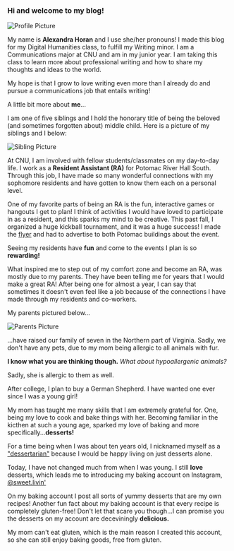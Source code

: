 ### Hi and welcome to my blog!

![Profile Picture](https://alexandrahoran.github.io/Alexandra-Horan-CNU/images/profilephoto.JPG)

My name is **Alexandra Horan** and I use she/her pronouns! I made this blog for my Digital Humanities class, to fulfill my Writing minor. I am a Communications major at CNU and am in my junior year. I am taking this class to learn more about professional writing and how to share my thoughts and ideas to the world.

My hope is that I grow to love writing even more than I already do and pursue a communications job that entails writing!

A little bit more about **me**...

I am one of five siblings and I hold the honorary title of being the beloved (and sometimes forgotten about) middle child. Here is a picture of my siblings and I below:

![Sibling Picture](https://alexandrahoran.github.io/Alexandra-Horan-CNU/images/siblingphoto.JPG)

At CNU, I am involved with fellow students/classmates on my day-to-day life. I work as a **Resident Assistant (RA)** for Potomac River Hall South. Through this job, I have made so many wonderful connections with my sophomore residents and have gotten to know them each on a personal level.

One of my favorite parts of being an RA is the fun, interactive games or hangouts I get to plan! I think of activities I would have loved to participate in as a resident, and this sparks my mind to be creative. This past fall, I organized a huge kickball tournament, and it was a huge success! I made the [flyer](http://www.instagram.com/p/CVBlk4HLT5F/) and had to advertise to both Potomac buildings about the event.


Seeing my residents have **fun** and come to the events I plan is so **rewarding!**

What inspired me to step out of my comfort zone and become an RA, was mostly due to my parents. They have been telling me for years that I would make a great RA! After being one for almost a year, I can say that sometimes it doesn't even feel like a job because of the connections I have made through my residents and co-workers.

My parents pictured below...

![Parents Picture](https://alexandrahoran.github.io/Alexandra-Horan-CNU/images/parentsimage.jpg)

...have raised our family of seven in the Northern part of Virginia. Sadly, we don't have any pets, due to my mom being allergic to all animals with fur.

**I know what you are thinking though.** *What about hypoallergenic animals?* 

Sadly, she is allergic to them as well.

After college, I plan to buy a German Shepherd. I have wanted one ever since I was a young girl!

My mom has taught me many skills that I am extremely grateful for. One, being my love to cook and bake things with her. Becoming familiar in the kicthen at such a young age, sparked my love of baking and more specifically...**desserts!**

For a time being when I was about ten years old, I nicknamed myself as a ["dessertarian"](https://www.urbandictionary.com/define.php?term=Dessertarian) because I would be happy living on just desserts alone. 

Today, I have not changed much from when I was young. I still **love** desserts, which leads me to introducing my baking account on Instagram, [@sweet.livin'](https://www.instagram.com/sweet.livin/)

On my baking account I post all sorts of yummy desserts that are my own recipes! Another fun fact about my baking account is that every recipe is completely gluten-free! Don't let that scare you though...I can promise you the desserts on my account are deceviningly **delicious.**

My mom can't eat gluten, which is the main reason I created this account, so she can still enjoy baking goods, free from gluten.
